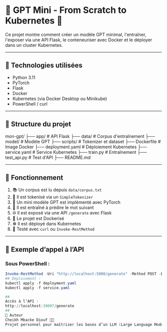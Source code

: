 # 🤖 GPT Mini - From Scratch to Kubernetes 🚀

Ce projet montre comment créer un modèle GPT minimal, l'entraîner, l'exposer via une API Flask, le conteneuriser avec Docker et le déployer dans un cluster Kubernetes.

---

## 🔧 Technologies utilisées

- Python 3.11
- PyTorch
- Flask
- Docker
- Kubernetes (via Docker Desktop ou Minikube)
- PowerShell / curl

---

## 📁 Structure du projet

mon-gpt/ ├── app/ # API Flask ├── data/ # Corpus d'entraînement ├── model/ # Modèle GPT ├── scripts/ # Tokenizer et dataset ├── Dockerfile # Image Docker ├── deployment.yaml # Déploiement Kubernetes ├── service.yaml # Service Kubernetes ├── train.py # Entraînement ├── test_api.py # Test d'API ├── README.md

---

## 🧠 Fonctionnement

1. 📚 Un corpus est lu depuis `data/corpus.txt`
2. 🔡 Il est tokenisé via un `SimpleTokenizer`
3. 🧠 Un mini modèle GPT est implémenté avec PyTorch
4. 🔁 Il est entraîné à prédire le mot suivant
5. 🌐 Il est exposé via une API `/generate` avec Flask
6. 🐳 Le projet est Dockerisé
7. ☸️ Il est déployé dans Kubernetes
8. 📩 Testé avec `curl` ou `Invoke-RestMethod`

---

## 🧪 Exemple d’appel à l’API

### Sous PowerShell :
```powershell
Invoke-RestMethod -Uri "http://localhost:5000/generate" -Method POST -Body '{"prompt":"Le chat"}' -ContentType "application/json"
## Déploiement :
kubectl apply -f deployment.yaml
kubectl apply -f service.yaml

##
Accès à l’API :
http://localhost:30007/generate
## 
👤 Auteur
Cheikh Mbacke Diouf 👨‍💻
Projet personnel pour maîtriser les bases d’un LLM (Large Language Model) et les outils modernes de déploiement (Docker, Kubernetes).
